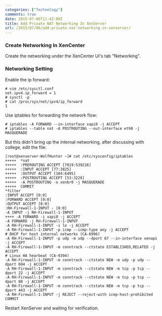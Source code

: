 ```yaml
---
categories: ["Technology"]
comments: true
date: 2015-07-06T11:42:00Z
title: Add Private NAT Networking In XenServer
url: /2015/07/06/add-private-nat-networking-in-xenserver/
---
```


### Create Networking In XenCenter
Create the networking under the XenCenter UI's tab "Networking".     

### Networking Setting
Enable the ip forward:    

```
# vim /etc/sysctl.conf
net.ipv4.ip_forward = 1
# sysctl -p 
# cat /proc/sys/net/ipv4/ip_forward 
1
```
Use iptables for forwarding the network flow:    

```
# iptables -A FORWARD --in-interface xapi0 -j ACCEPT
# iptables --table nat -A POSTROUTING --out-interface eth0 -j MASQUERADE
```
But this didn't bring up the internal networking, after discussing with college, edit the file:     

```
[root@xenserver-WolfHunter ~]# cat /etc/sysconfig/iptables
+++++  *nat
+++++  :PREROUTING ACCEPT [7019:539216]
+++++  :INPUT ACCEPT [77:3825]
+++++  :OUTPUT ACCEPT [104:6495]
+++++  :POSTROUTING ACCEPT [53:3228]
+++++  -A POSTROUTING -o xenbr0 -j MASQUERADE
+++++  COMMIT
*filter
:INPUT ACCEPT [0:0]
:FORWARD ACCEPT [0:0]
:OUTPUT ACCEPT [0:0]
:RH-Firewall-1-INPUT - [0:0]
-A INPUT -j RH-Firewall-1-INPUT
++++ -A FORWARD -i xapi0 -j ACCEPT
-A FORWARD -j RH-Firewall-1-INPUT
-A RH-Firewall-1-INPUT -i lo -j ACCEPT
-A RH-Firewall-1-INPUT -p icmp --icmp-type any -j ACCEPT
# DHCP for host internal networks (CA-6996)
-A RH-Firewall-1-INPUT -p udp -m udp --dport 67 --in-interface xenapi -j ACCEPT
-A RH-Firewall-1-INPUT -m conntrack --ctstate ESTABLISHED,RELATED -j ACCEPT
# Linux HA hearbeat (CA-9394)
-A RH-Firewall-1-INPUT -m conntrack --ctstate NEW -m udp -p udp --dport 694 -j ACCEPT
-A RH-Firewall-1-INPUT -m conntrack --ctstate NEW -m tcp -p tcp --dport 22 -j ACCEPT
-A RH-Firewall-1-INPUT -m conntrack --ctstate NEW -m tcp -p tcp --dport 80 -j ACCEPT
-A RH-Firewall-1-INPUT -m conntrack --ctstate NEW -m tcp -p tcp --dport 443 -j ACCEPT
-A RH-Firewall-1-INPUT -j REJECT --reject-with icmp-host-prohibited
COMMIT

```
Restart XenServer and waiting for verification.    
